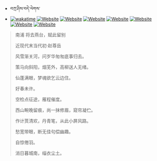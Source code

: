 - བཀྲ་ཤིས་བདེ་ལེགས་ 
- [![wakatime](https://wakatime.com/badge/user/5043ee4a-e361-4607-9d47-d557f2005d05.svg)](https://wakatime.com/@5043ee4a-e361-4607-9d47-d557f2005d05)	[![Website](https://img.shields.io/website?label=&up_color=orange&up_message=Tianchi&url=https%3A%2F%2Fshields.io)](https://tianchi.aliyun.com/home/science/scienceDetail?userId=1095279182618)	[![Website](https://img.shields.io/website?label=&up_color=blue&up_message=Kaggle&url=https%3A%2F%2Fshields.io)](https://www.kaggle.com/ivanxu/)	[![Website](https://img.shields.io/website?label=&up_color=gay&up_message=Yuque&url=https%3A%2F%2Fshields.io)](https://www.yuque.com/ivanaxu)	[![Website](https://img.shields.io/website?label=&up_color=brown&up_message=Leetcode&url=https%3A%2F%2Fshields.io)](https://leetcode.cn/u/ivanaxu)	[![Website](https://img.shields.io/website?label=&up_color=violet&up_message=AIstudio&url=https%3A%2F%2Fshields.io)](https://aistudio.baidu.com/aistudio/personalcenter/thirdview/979775)	[![Website](https://img.shields.io/website?label=&up_color=red&up_message=Gitee&url=https%3A%2F%2Fshields.io)](https://gitee.com/IvanaXu)	[![Website](https://img.shields.io/website?label=&up_color=yellow&up_message=Monkeytype&url=https%3A%2F%2Fshields.io)](https://monkeytype.com/profile/IvanaXu) 

> 南浦 将去燕台，赋此留别
>
> 近现代末当代初·赵尊岳
>
> 风雪渐关河，问岁华匆匆底事归去。
> 
> 策马向斜阳，烟芜外，高柳送人无绪。
> 
> 仙蓬满眼，梦魂欲乞云边住。
> 
> 好春未许。
> 
> 空检点征途，雁程催度。
> 
> 西山畹晚留痕，尚一抹修眉，窥帘凝伫。
> 
> 作计贳清欢，丹青笔，从此小屏风路。
> 
> 愁宽带眼，断无佳句偿幽趣。
> 
> 自惊倦羽。
> 
> 消日暮城南，缁衣尘土。
